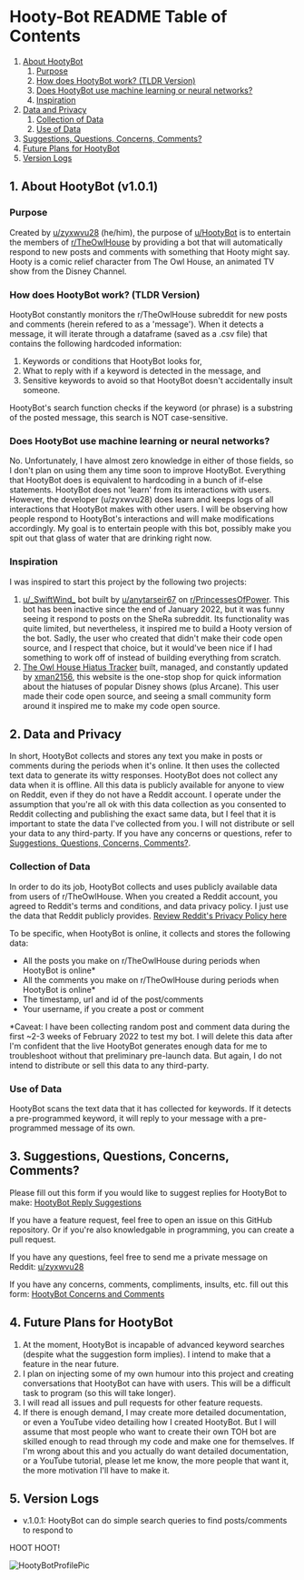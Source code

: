 # Hooty-Bot README Table of Contents
1. [About HootyBot](#About-HootyBot)
    1. [Purpose](#Purpose)
    2. [How does HootyBot work? (TLDR Version)](#1b)
    3. [Does HootyBot use machine learning or neural networks?](#1c)
    4. [Inspiration](#1d)
2. [Data and Privacy](#2)
    1. [Collection of Data](#2a)
    2. [Use of Data](#2b)
3. [Suggestions, Questions, Concerns, Comments?](#3) 
4. [Future Plans for HootyBot](#4)
5. [Version Logs](#5) 


## 1. About HootyBot (v1.0.1) <a name = "About-HootyBot"></a>

### Purpose <a name = "Purpose"></a>

Created by [u/zyxwvu28](https://www.reddit.com/user/zyxwvu28) (he/him), the purpose of [u/HootyBot](https://www.reddit.com/user/HootyBot) is to entertain the members of [r/TheOwlHouse](https://www.reddit.com/r/TheOwlHouse/) by providing a bot that will automatically respond to new posts and comments with something that Hooty might say. Hooty is a comic relief character from The Owl House, an animated TV show from the Disney Channel. 

### How does HootyBot work? (TLDR Version)<a name = "1b"></a>
HootyBot constantly monitors the r/TheOwlHouse subreddit for new posts and comments (herein refered to as a 'message'). When it detects a message, it will iterate through a dataframe (saved as a .csv file) that contains the following hardcoded information: 
1. Keywords or conditions that HootyBot looks for, 
2. What to reply with if a keyword is detected in the message, and
3. Sensitive keywords to avoid so that HootyBot doesn't accidentally insult someone. 

HootyBot's search function checks if the keyword (or phrase) is a substring of the posted message, this search is NOT case-sensitive. 

### Does HootyBot use machine learning or neural networks? <a name = "1c"></a>
No. Unfortunately, I have almost zero knowledge in either of those fields, so I don't plan on using them any time soon to improve HootyBot. Everything that HootyBot does is equivalent to hardcoding in a bunch of if-else statements. HootyBot does not 'learn' from its interactions with users. However, the developer (u/zyxwvu28) does learn and keeps logs of all interactions that HootyBot makes with other users. I will be observing how people respond to HootyBot's interactions and will make modifications accordingly. My goal is to entertain people with this bot, possibly make you spit out that glass of water that are drinking right now.

### Inspiration <a name = "1d"></a>
I was inspired to start this project by the following two projects:
1. [u/\_SwiftWind\_](https://www.reddit.com/user/_SwiftWind_/) bot built by [u/anytarseir67](https://www.reddit.com/u/anytarseir67/) on [r/PrincessesOfPower](https://www.reddit.com/r/PrincessesOfPower/). This bot has been inactive since the end of January 2022, but it was funny seeing it respond to posts on the SheRa subreddit. Its functionality was quite limited, but nevertheless, it inspired me to build a Hooty version of the bot. Sadly, the user who created that didn't make their code open source, and I respect that choice, but it would've been nice if I had something to work off of instead of building everything from scratch.
2. [The Owl House Hiatus Tracker](https://xman2156.github.io/TOH/) built, managed, and constantly updated by [xman2156](https://github.com/xman2156), this website is the one-stop shop for quick information about the hiatuses of popular Disney shows (plus Arcane). This user made their code open source, and seeing a small community form around it inspired me to make my code open source.

## 2. Data and Privacy <a name = "2"></a>

In short, HootyBot collects and stores any text you make in posts or comments during the periods when it's online. It then uses the collected text data to generate its witty responses. HootyBot does not collect any data when it is offline. All this data is publicly available for anyone to view on Reddit, even if they do not have a Reddit account. I operate under the assumption that you're all ok with this data collection as you consented to Reddit collecting and publishing the exact same data, but I feel that it is important to state the data I've collected from you. I will not distribute or sell your data to any third-party. If you have any concerns or questions, refer to [Suggestions, Questions, Concerns, Comments?](#3). 

### Collection of Data <a name = "2a"></a>
In order to do its job, HootyBot collects and uses publicly available data from users of r/TheOwlHouse. When you created a Reddit account, you agreed to Reddit's terms and conditions, and data privacy policy. I just use the data that Reddit publicly provides. [Review Reddit's Privacy Policy here](https://www.redditinc.com/policies/privacy-policy)

To be specific, when HootyBot is online, it collects and stores the following data:
- All the posts you make on r/TheOwlHouse during periods when HootyBot is online\*
- All the comments you make on r/TheOwlHouse during periods when HootyBot is online\*
- The timestamp, url and id of the post/comments 
- Your username, if you create a post or comment

\*Caveat: I have been collecting random post and comment data during the first ~2-3 weeks of February 2022 to test my bot. I will delete this data after I'm confident that the live HootyBot generates enough data for me to troubleshoot without that preliminary pre-launch data. But again, I do not intend to distribute or sell this data to any third-party.

### Use of Data <a name = "2b"></a>
HootyBot scans the text data that it has collected for keywords. If it detects a pre-programmed keyword, it will reply to your message with a pre-programmed message of its own. 

## 3. Suggestions, Questions, Concerns, Comments? <a name = "3"></a>

Please fill out this form if you would like to suggest replies for HootyBot to make: [HootyBot Reply Suggestions](https://forms.gle/sjyffCsL2KYrsxJe8)

If you have a feature request, feel free to open an issue on this GitHub repository. Or if you're also knowledgable in programming, you can create a pull request. 

If you have any questions, feel free to send me a private message on Reddit: [u/zyxwvu28](https://www.reddit.com/user/zyxwvu28)

If you have any concerns, comments, compliments, insults, etc. fill out this form: [HootyBot Concerns and Comments](https://forms.gle/9QrHUuPSNuRChTMz9)

## 4. Future Plans for HootyBot <a name = "4"></a>

1. At the moment, HootyBot is incapable of advanced keyword searches (despite what the suggestion form implies). I intend to make that a feature in the near future.
2. I plan on injecting some of my own humour into this project and creating conversations that HootyBot can have with users. This will be a difficult task to program (so this will take longer). 
3. I will read all issues and pull requests for other feature requests. 
4. If there is enough demand, I may create more detailed documentation, or even a YouTube video detailing how I created HootyBot. But I will assume that most people who want to create their own TOH bot are skilled enough to read through my code and make one for themselves. If I'm wrong about this and you actually do want detailed documentation, or a YouTube tutorial, please let me know, the more people that want it, the more motivation I'll have to make it.

## 5. Version Logs <a name = "5"></a>
- v.1.0.1: HootyBot can do simple search queries to find posts/comments to respond to


HOOT HOOT!

![HootyBotProfilePic](https://user-images.githubusercontent.com/73264072/154608142-969ef356-1a2c-4fd8-b9bd-41ea4d9c431f.png)
